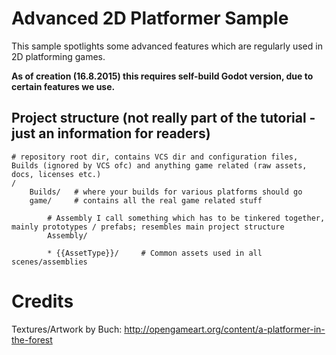 
# Advanced 2D Platformer Sample

This sample spotlights some advanced features which are regularly used in 2D platforming games.

**As of creation (16.8.2015) this requires self-build Godot version, due to certain features we use.**


## Project structure (not really part of the tutorial - just an information for readers)

    # repository root dir, contains VCS dir and configuration files, Builds (ignored by VCS ofc) and anything game related (raw assets, docs, licenses etc.)
    /
        Builds/   # where your builds for various platforms should go
        game/     # contains all the real game related stuff

        	# Assembly I call something which has to be tinkered together, mainly prototypes / prefabs; resembles main project structure
            Assembly/

            * {{AssetType}}/     # Common assets used in all scenes/assemblies





# Credits
Textures/Artwork by Buch: http://opengameart.org/content/a-platformer-in-the-forest


